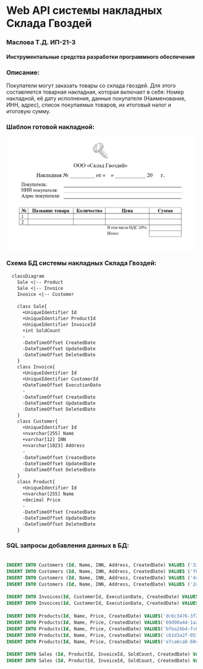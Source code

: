 # Web API системы накладных Склада Гвоздей
### Маслова Т.Д. ИП-21-3 
#### Инструментальные средства разработки программного обеспечения

### Описание:

Покупатели могут заказать товары со склада гвоздей. Для этого составляется товарная накладная, которая включает в себя: Номер накладной, её дату исполнения,
данные покупателя (Наименование, ИНН, адрес), список покупаемых товаров, их итоговый налог и итоговую сумму.

### Шаблон готовой накладной: 

<img src="InvoicePhoto.png" alt="Фото накладной" width="500" align="center"/>

### Схема БД системы накладных Склада Гвоздей:
  
```mermaid
  classDiagram
    Sale <|-- Product
    Sale <|-- Invoice
    Invoice <|-- Customer

    class Sale{
      +UniqueIdentifier Id
      +UniqueIdentifier ProductId
      +UniqueIdentifier InvoiceId
      +int SoldCount
      -
      -DateTimeOffset CreatedDate
      -DateTimeOffset UpdatedDate
      -DateTimeOffset DeletedDate 
    }
    class Invoice{
      +UniqueIdentifier Id
      +UniqueIdentifier CustomerId
      +DateTimeOffset ExecutionDate
      -
      -DateTimeOffset CreatedDate
      -DateTimeOffset UpdatedDate
      -DateTimeOffset DeletedDate 
    }
    class Customer{
      +UniqueIdentifier Id
      +nvarchar[255] Name
      +varchar[12] INN
      +nvarchar[1023] Address
      -
      -DateTimeOffset CreatedDate
      -DateTimeOffset UpdatedDate
      -DateTimeOffset DeletedDate 
    }
    class Product{
      +UniqueIdentifier Id
      +nvarchar[255] Name
      +decimal Price
      -
      -DateTimeOffset CreatedDate
      -DateTimeOffset UpdatedDate
      -DateTimeOffset DeletedDate 
    }
```

### SQL запросы добавления данных в БД:

```sql

INSERT INTO Customers (Id, Name, INN, Address, CreatedDate) VALUES ('33731362-6767-4852-af82-07b10d8c6160', N'ИП Уткин У.У.', '088005553535', N'Москва, пр. Мира, д. 200', '2024-12-27');
INSERT INTO Customers (Id, Name, INN, Address, CreatedDate) VALUES ('f0d9691d-855c-4901-b0e8-3ed9270c72ff', N'ОАО Ячмень', '123456789012', N'Ростов-На-Дону, ул. Уридского, д. 15', '2024-12-27');
INSERT INTO Customers (Id, Name, INN, Address, CreatedDate) VALUES ('4c9a836a-f29d-46db-a2d2-14d19a33c890', N'ИП Арбузова М.А.', '888999000111', N'Омск, ул. Энгельса, д. 13', '2024-12-27');
INSERT INTO Customers (Id, Name, INN, Address, CreatedDate) VALUES ('2dcbcb3f-743e-4502-b75b-6606bbd983ce', N'ООО СПС', '111222333444', N'Астрахань, ул. Мира, д. 4', '2024-12-27');

INSERT INTO Invoices(Id, CustomerId, ExecutionDate, CreatedDate) VALUES('83d22d07-d1d6-4c89-89a4-0dea0cfbe71e', '33731362-6767-4852-af82-07b10d8c6160', '2024-12-24', '2024-12-27');
INSERT INTO Invoices(Id, CustomerId, ExecutionDate, CreatedDate) VALUES('fc52d073-7771-42e0-aba4-437583de980d', '4c9a836a-f29d-46db-a2d2-14d19a33c890', '2025-02-14', '2024-12-27');

INSERT INTO Products(Id, Name, Price, CreatedDate) VALUES('dc6c3476-3f2d-4f63-9136-9c36b0ae20d0', N'Гвоздь Петушок', 333.0000, '2024-12-27');
INSERT INTO Products(Id, Name, Price, CreatedDate) VALUES('69d90a44-1a26-4113-9f0f-9da856126c82', N'Гвозди Сказка', 90.9000, '2024-12-27');
INSERT INTO Products(Id, Name, Price, CreatedDate) VALUES('bfba24b4-fc61-4849-9c94-63b84c576d21', N'Гвозди Морозец', 199.9000, '2024-12-27');
INSERT INTO Products(Id, Name, Price, CreatedDate) VALUES('c61d3a2f-053b-4eaa-b45b-1b43ad5f2d45', N'Гвозди Год Змеи', 2025.0000, '2024-12-27');
INSERT INTO Products(Id, Name, Price, CreatedDate) VALUES('e7ca6ca8-60c2-4ad3-97f0-5e9754a0303a', N'Гвоздь Мечта', 45.7800, '2024-12-27');

INSERT INTO Sales (Id, ProductId, InvoiceId, SoldCount, CreatedDate) VALUES ('7d689290-a1d2-4146-afa7-4f5806431bce', '69d90a44-1a26-4113-9f0f-9da856126c82', '83d22d07-d1d6-4c89-89a4-0dea0cfbe71e', '5', '2024-12-27');
INSERT INTO Sales (Id, ProductId, InvoiceId, SoldCount, CreatedDate) VALUES ('7fed28ae-7392-4e2b-8ae3-38ffbc8b4f50', 'c61d3a2f-053b-4eaa-b45b-1b43ad5f2d45', '83d22d07-d1d6-4c89-89a4-0dea0cfbe71e', '5', '2024-12-27');

```
